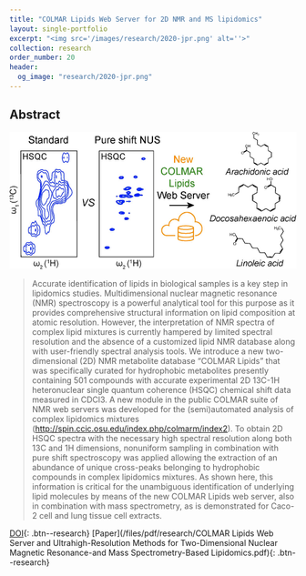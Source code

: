 ```yaml
---
title: "COLMAR Lipids Web Server for 2D NMR and MS lipidomics"
layout: single-portfolio
excerpt: "<img src='/images/research/2020-jpr.png' alt=''>"
collection: research
order_number: 20
header: 
  og_image: "research/2020-jpr.png"
---
```


## Abstract

![Toc](/images/research/2020-jpr.png)

> Accurate identification of lipids in biological samples is a key step in lipidomics studies. Multidimensional nuclear magnetic resonance (NMR) spectroscopy is a powerful analytical tool for this purpose as it provides comprehensive structural information on lipid composition at atomic resolution. However, the interpretation of NMR spectra of complex lipid mixtures is currently hampered by limited spectral resolution and the absence of a customized lipid NMR database along with user-friendly spectral analysis tools. We introduce a new two-dimensional (2D) NMR metabolite database “COLMAR Lipids” that was specifically curated for hydrophobic metabolites presently containing 501 compounds with accurate experimental 2D 13C-1H heteronuclear single quantum coherence (HSQC) chemical shift data measured in CDCl3. A new module in the public COLMAR suite of NMR web servers was developed for the (semi)automated analysis of complex lipidomics mixtures (http://spin.ccic.osu.edu/index.php/colmarm/index2). To obtain 2D HSQC spectra with the necessary high spectral resolution along both 13C and 1H dimensions, nonuniform sampling in combination with pure shift spectroscopy was applied allowing the extraction of an abundance of unique cross-peaks belonging to hydrophobic compounds in complex lipidomics mixtures. As shown here, this information is critical for the unambiguous identification of underlying lipid molecules by means of the new COLMAR Lipids web server, also in combination with mass spectrometry, as is demonstrated for Caco-2 cell and lung tissue cell extracts.


[DOI](https://pubs.acs.org/doi/abs/10.1021/acs.jproteome.9b00845){: .btn--research} [Paper](/files/pdf/research/COLMAR Lipids Web Server and Ultrahigh-Resolution Methods for Two-Dimensional Nuclear Magnetic Resonance-and Mass Spectrometry-Based Lipidomics.pdf){: .btn--research}

